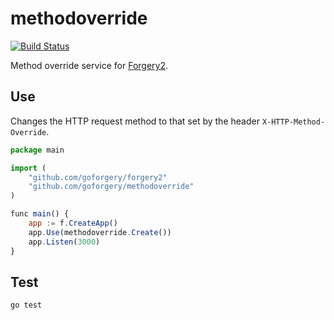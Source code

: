 # methodoverride

[![Build Status](https://secure.travis-ci.org/goforgery/methodoverride.png?branch=master)](http://travis-ci.org/goforgery/methodoverride)

Method override service for [Forgery2](https://github.com/goforgery/forgery2).

## Use

Changes the HTTP request method to that set by the header `X-HTTP-Method-Override`.

```javascript
package main

import (
	"github.com/goforgery/forgery2"
	"github.com/goforgery/methodoverride"
)

func main() {
	app := f.CreateApp()
	app.Use(methodoverride.Create())
	app.Listen(3000)
}
```

## Test

    go test
